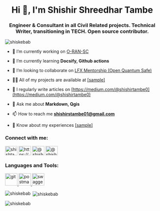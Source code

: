 <h1 align="center">Hi 👋, I'm Shishir Shreedhar Tambe</h1>
<h3 align="center">Engineer & Consultant in all Civil Related projects. Technical Writer, transitioning in TECH. Open source contributor.</h3>

<p align="left"> <img src="https://komarev.com/ghpvc/?username=shiskebab&label=Profile%20views&color=0e75b6&style=flat" alt="shiskebab" /> </p>

- 🔭 I’m currently working on [O-RAN-SC](https://github.com/o-ran-sc/nonrtric)

- 🌱 I’m currently learning **Docsify, Github actions**

- 👯 I’m looking to collaborate on [LFX Mentorship (Open Quantum Safe)](https://github.com/open-quantum-safe/liboqs)

- 👨‍💻 All of my projects are available at [[sample]]([sample])

- 📝 I regularly write articles on [https://medium.com/@shishirtambe0](https://medium.com/@shishirtambe0)

- 💬 Ask me about **Markdown, Qgis**

- 📫 How to reach me **shishirstambe01@gmail.com**

- 📄 Know about my experiences [[sample]]([sample])

<h3 align="left">Connect with me:</h3>
<p align="left">
<a href="https://twitter.com/shishtam22" target="blank"><img align="center" src="https://raw.githubusercontent.com/rahuldkjain/github-profile-readme-generator/master/src/images/icons/Social/twitter.svg" alt="shishtam22" height="30" width="40" /></a>
<a href="https://linkedin.com/in/https://www.linkedin.com/in/shishir-tambe/" target="blank"><img align="center" src="https://raw.githubusercontent.com/rahuldkjain/github-profile-readme-generator/master/src/images/icons/Social/linked-in-alt.svg" alt="https://www.linkedin.com/in/shishir-tambe/" height="30" width="40" /></a>
<a href="https://hashnode.com/@shishirlearns" target="blank"><img align="center" src="https://raw.githubusercontent.com/rahuldkjain/github-profile-readme-generator/master/src/images/icons/Social/hashnode.svg" alt="@shishirlearns" height="30" width="40" /></a>
<a href="https://medium.com/@shishirtambe0" target="blank"><img align="center" src="https://raw.githubusercontent.com/rahuldkjain/github-profile-readme-generator/master/src/images/icons/Social/medium.svg" alt="@shishirtambe0" height="30" width="40" /></a>
</p>

<h3 align="left">Languages and Tools:</h3>
<p align="left"> <a href="https://git-scm.com/" target="_blank" rel="noreferrer"> <img src="https://www.vectorlogo.zone/logos/git-scm/git-scm-icon.svg" alt="git" width="40" height="40"/> </a> <a href="https://postman.com" target="_blank" rel="noreferrer"> <img src="https://www.vectorlogo.zone/logos/getpostman/getpostman-icon.svg" alt="postman" width="40" height="40"/> </a><a href="https://swagger.com" target="_blank" rel="noreferrer"> <img src="https://www.vectorlogo.zone/logos/getswagger/getswagger-icon.svg" alt="swagger" width="40" height="40"/></a> </p>

<p><img align="left" src="https://github-readme-stats.vercel.app/api/top-langs?username=shiskebab&show_icons=true&locale=en&layout=compact" alt="shiskebab" /></p>

<p>&nbsp;<img align="center" src="https://github-readme-stats.vercel.app/api?username=shiskebab&show_icons=true&locale=en" alt="shiskebab" /></p>

<p><img align="center" src="https://github-readme-streak-stats.herokuapp.com/?user=shiskebab&" alt="shiskebab" /></p>

<div data-iframe-width="150" data-iframe-height="270" data-share-badge-id="30498aa0-2a64-433b-bfd6-70bab0314153" data-share-badge-host="https://www.credly.com"></div><script type="text/javascript" async src="//cdn.credly.com/assets/utilities/embed.js"></script>

